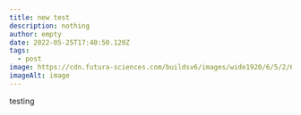 ```yaml
---
title: new test
description: nothing
author: empty
date: 2022-05-25T17:40:50.120Z
tags:
  - post
image: https://cdn.futura-sciences.com/buildsv6/images/wide1920/6/5/2/652a7adb1b_98148_01-intro-773.jpg
imageAlt: image
---
```

testing